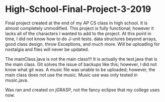 # High-School-Final-Project-3-2019
Final project created at the end of my AP CS class in high school. It is almost completely unmodified. This project is fully functional; however it lacks all of the characters I wanted to add to the project. At this point in time, I did not know how to do J-unit tests. data structures beyond arrays, good class design. throw Exceptions, and much more. Will be uploading for nostalgia and files will never be updated.

The mainClass.java is not the main class!!! It is actually the test.java that is the main class. Git solves the issue of backups like this; however, I did not know what git was. A music file was unable to be uploaded; however, the main class does not use the music. Music use was only tested in music.java. 

Was ran and created on jGRASP, not the fancy eclipse that my college uses now. 
